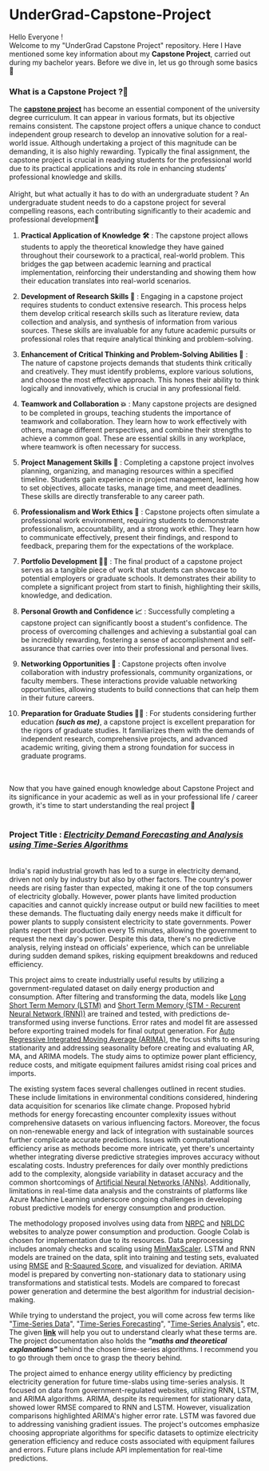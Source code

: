 # UnderGrad-Capstone-Project

Hello Everyone !
<br>
Welcome to my "UnderGrad Capstone Project" repository. Here I Have mentioned some key information about my <b>Capstone Project</b>, carried out during my bachelor years. Before we dive in, let us go through some basics 🔽
<br>
### What is a Capstone Project ?🤔
The <b>[capstone project](https://www.topuniversities.com/student-info/careers-advice-articles/what-capstone-project-why-it-important)</b> has become an essential component of the university degree curriculum. It can appear in various formats, but its objective remains consistent. The capstone project offers a unique chance to conduct independent group research to develop an innovative solution for a real-world issue. Although undertaking a project of this magnitude can be demanding, it is also highly rewarding. Typically the final assignment, the capstone project is crucial in readying students for the professional world due to its practical applications and its role in enhancing students’ professional knowledge and skills.
<br><br>
Alright, but what actually it has to do with an undergraduate student ? An undergraduate student needs to do a capstone project for several compelling reasons, each contributing significantly to their academic and professional development🔻

1.  **Practical Application of Knowledge 🛠️** : The capstone project allows students to apply the theoretical knowledge they have gained throughout their coursework to a practical, real-world problem. This bridges the gap between academic learning and practical implementation, reinforcing their understanding and showing them how their education translates into real-world scenarios.
    
2.  **Development of Research Skills 🔬** : Engaging in a capstone project requires students to conduct extensive research. This process helps them develop critical research skills such as literature review, data collection and analysis, and synthesis of information from various sources. These skills are invaluable for any future academic pursuits or professional roles that require analytical thinking and problem-solving.
    
3.  **Enhancement of Critical Thinking and Problem-Solving Abilities 🤯** : The nature of capstone projects demands that students think critically and creatively. They must identify problems, explore various solutions, and choose the most effective approach. This hones their ability to think logically and innovatively, which is crucial in any professional field.
    
4.  **Teamwork and Collaboration 💥** : Many capstone projects are designed to be completed in groups, teaching students the importance of teamwork and collaboration. They learn how to work effectively with others, manage different perspectives, and combine their strengths to achieve a common goal. These are essential skills in any workplace, where teamwork is often necessary for success.
    
5.  **Project Management Skills 📃** : Completing a capstone project involves planning, organizing, and managing resources within a specified timeline. Students gain experience in project management, learning how to set objectives, allocate tasks, manage time, and meet deadlines. These skills are directly transferable to any career path.
    
6.  **Professionalism and Work Ethics 👔** : Capstone projects often simulate a professional work environment, requiring students to demonstrate professionalism, accountability, and a strong work ethic. They learn how to communicate effectively, present their findings, and respond to feedback, preparing them for the expectations of the workplace.
    
7.  **Portfolio Development 👨‍🏫** : The final product of a capstone project serves as a tangible piece of work that students can showcase to potential employers or graduate schools. It demonstrates their ability to complete a significant project from start to finish, highlighting their skills, knowledge, and dedication.
    
8.  **Personal Growth and Confidence 📈** : Successfully completing a capstone project can significantly boost a student's confidence. The process of overcoming challenges and achieving a substantial goal can be incredibly rewarding, fostering a sense of accomplishment and self-assurance that carries over into their professional and personal lives.
    
9.  **Networking Opportunities 🛜** : Capstone projects often involve collaboration with industry professionals, community organizations, or faculty members. These interactions provide valuable networking opportunities, allowing students to build connections that can help them in their future careers.
    
10.  **Preparation for Graduate Studies 👨‍🎓** : For students considering further education <b><i>(such as me)</i></b>, a capstone project is excellent preparation for the rigors of graduate studies. It familiarizes them with the demands of independent research, comprehensive projects, and advanced academic writing, giving them a strong foundation for success in graduate programs.
<br>
<br>
Now that you have gained enough knowledge about Capstone Project and its significance in your academic as well as in your professional life / career growth, it's time to start understanding the real project 🔽<br>
<br>

### Project Title : <b><i><u>Electricity Demand Forecasting and Analysis using Time-Series Algorithms</u></i></b>
<br>
India's rapid industrial growth has led to a surge in electricity demand, driven not only by industry but also by other factors. The country's power needs are rising faster than expected, making it one of the top consumers of electricity globally. However, power plants have limited production capacities and cannot quickly increase output or build new facilities to meet these demands. The fluctuating daily energy needs make it difficult for power plants to supply consistent electricity to state governments. Power plants report their production every 15 minutes, allowing the government to request the next day's power. Despite this data, there's no predictive analysis, relying instead on officials' experience, which can be unreliable during sudden demand spikes, risking equipment breakdowns and reduced efficiency. 
<br>

This project aims to create industrially useful results by utilizing a government-regulated dataset on daily energy production and consumption. After filtering and transforming the data, models like [Long Short Term Memory (LSTM)](https://www.geeksforgeeks.org/deep-learning-introduction-to-long-short-term-memory/) and [Short Term Memory (STM - Recurent Neural Network (RNN))](https://towardsdatascience.com/a-brief-introduction-to-recurrent-neural-networks-638f64a61ff4) are trained and tested, with predictions de-transformed using inverse functions. Error rates and model fit are assessed before exporting trained models for final output generation. For [Auto Regressive Integrated Moving Average (ARIMA)](https://medium.com/@ritusantra/introduction-to-arima-model-c8925103f4c7#:~:text=ARIMA%20(Auto%2DRegressive%20Integrated%20Moving,in%20a%20time%20series%20dataset.)), the focus shifts to ensuring stationarity and addressing seasonality before creating and evaluating AR, MA, and ARIMA models. The study aims to optimize power plant efficiency, reduce costs, and mitigate equipment failures amidst rising coal prices and imports.
<br>

The existing system faces several challenges outlined in recent studies. These include limitations in environmental conditions considered, hindering data acquisition for scenarios like climate change. Proposed hybrid methods for energy forecasting encounter complexity issues without comprehensive datasets on various influencing factors. Moreover, the focus on non-renewable energy and lack of integration with sustainable sources further complicate accurate predictions. Issues with computational efficiency arise as methods become more intricate, yet there's uncertainty whether integrating diverse predictive strategies improves accuracy without escalating costs. Industry preferences for daily over monthly predictions add to the complexity, alongside variability in dataset accuracy and the common shortcomings of [Artificial Neural Networks (ANNs)](https://www.geeksforgeeks.org/artificial-neural-networks-and-its-applications/). Additionally, limitations in real-time data analysis and the constraints of platforms like Azure Machine Learning underscore ongoing challenges in developing robust predictive models for energy consumption and production.
<br>

The methodology proposed involves using data from [NRPC](http://nrpc.gov.in/) and [NRLDC](https://wbes.nrldc.in/Account/Login?ReturnUrl=%2f) websites to analyze power consumption and production. Google Colab is chosen for implementation due to its resources. Data preprocessing includes anomaly checks and scaling using [MinMaxScaler](https://scikit-learn.org/stable/modules/generated/sklearn.preprocessing.MinMaxScaler.html). LSTM and RNN models are trained on the data, split into training and testing sets, evaluated using [RMSE](https://c3.ai/glossary/data-science/root-mean-square-error-rmse/) and [R-Sqaured Score](https://www.freecodecamp.org/news/what-is-r-squared-r2-value-meaning-and-definition/#:~:text=What%20Does%20an%20R%20Squared,the%20dependent%20and%20independent%20variables.), and visualized for deviation. ARIMA model is prepared by converting non-stationary data to stationary using transformations and statistical tests. Models are compared to forecast power generation and determine the best algorithm for industrial decision-making.
<br>

While trying to understand the project, you will come across few terms like "<u>Time-Series Data</u>", "<u>Time-Series Forecasting</u>", "<u>Time-Series Analysis</u>", etc. The given <b>[link](https://medium.com/@learn-simplified/time-series-analysis-what-why-and-how-d01a208d2073)</b> will help you out to understand clearly what these terms are. The project documentation also holds the <i><b>"maths and theoretical explanations"</b></i> behind the chosen time-series algorithms. I recommend you to go through them once to grasp the theory behind.
<br>

The project aimed to enhance energy utility efficiency by predicting electricity generation for future time-slabs using time-series analysis. It focused on data from government-regulated websites, utilizing RNN, LSTM, and ARIMA algorithms. ARIMA, despite its requirement for stationary data, showed lower RMSE compared to RNN and LSTM. However, visualization comparisons highlighted ARIMA's higher error rate. LSTM was favored due to addressing vanishing gradient issues. The project's outcomes emphasize choosing appropriate algorithms for specific datasets to optimize electricity generation efficiency and reduce costs associated with equipment failures and errors. Future plans include API implementation for real-time predictions.
